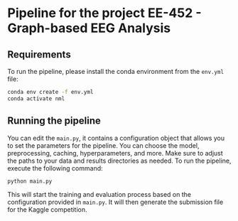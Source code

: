 # Pipeline for the project EE-452 - Graph-based EEG Analysis

## Requirements
To run the pipeline, please install the conda environment from the `env.yml` file:

```bash
conda env create -f env.yml
conda activate nml
```

## Running the pipeline
You can edit the `main.py`, it contains a configuration object that allows you to set the parameters for the pipeline. You can choose the model, preprocessing, caching, hyperparameters, and more.
Make sure to adjust the paths to your data and results directories as needed.
To run the pipeline, execute the following command:

```bash
python main.py
```

This will start the training and evaluation process based on the configuration provided in `main.py`. It will then generate the submission file for the Kaggle competition.